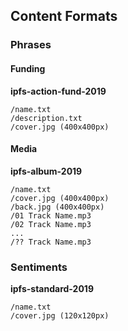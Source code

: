 ## Content Formats

### Phrases

#### Funding

**ipfs-action-fund-2019**

```
/name.txt
/description.txt
/cover.jpg (400x400px)
```

#### Media

**ipfs-album-2019**

```
/name.txt
/cover.jpg (400x400px)
/back.jpg (400x400px)
/01 Track Name.mp3
/02 Track Name.mp3
...
/?? Track Name.mp3
```

### Sentiments

**ipfs-standard-2019**

```
/name.txt
/cover.jpg (120x120px)
```
